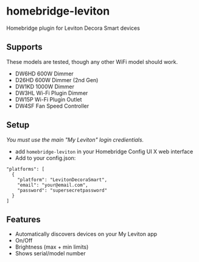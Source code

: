 # homebridge-leviton

Homebridge plugin for Leviton Decora Smart devices

## Supports

These models are tested, though any other WiFi model should work.

- DW6HD 600W Dimmer
- D26HD 600W Dimmer (2nd Gen)
- DW1KD 1000W Dimmer
- DW3HL Wi-Fi Plugin Dimmer
- DW15P Wi-Fi Plugin Outlet
- DW4SF Fan Speed Controller

## Setup

_You must use the main "My Leviton" login credientials._

- add `homebridge-leviton` in your Homebridge Config UI X web interface
- Add to your config.json:

```
"platforms": [
  {
    "platform": "LevitonDecoraSmart",
    "email": "your@email.com",
    "password": "supersecretpassword"
  }
]
```

## Features

- Automatically discovers devices on your My Leviton app
- On/Off
- Brightness (max + min limits)
- Shows serial/model number
